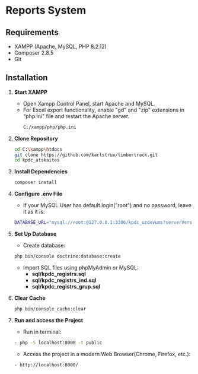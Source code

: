 # Reports System

## Requirements
- XAMPP (Apache, MySQL, PHP 8.2.12)
- Composer 2.8.5
- Git

## Installation
1. **Start XAMPP**
   - Open Xampp Control Panel, start Apache and MySQL.
   - For Excel export functionality, enable "gd" and "zip" extensions in "php.ini" file and restart the Apache server.
       ```bash
       C:/xampp/php/php.ini
       ```

2. **Clone Repository**
   ```bash
   cd C:\xampp\htdocs
   git clone https://github.com/karlstruv/timbertrack.git
   cd kpdc_atskaites
   ```
3. **Install Dependencies**
   ```bash
   composer install
   ```
4. **Configure .env File** 
   - If your MySQL User has default login("root") and no password, leave it as it is:
   ```bash
   DATABASE_URL="mysql://root:@127.0.0.1:3306/kpdc_uzdevums?serverVersion=8.0.37"
   ```
5. **Set Up Database** 
    - Create database:
   ```bash
   php bin/console doctrine:database:create
   ```
   - Import SQL files using phpMyAdmin or MySQL:
     - **sql/kpdc_registrs.sql**
     - **sql/kpdc_registrs_ind.sql**
     - **sql/kpdc_registrs_grup.sql**
6. **Clear Cache** 
   ```bash
   php bin/console cache:clear
   ```
7. **Run and access the Project** 
    - Run in terminal:
    ```bash
    - php -S localhost:8000 -t public
    ```
    - Access the project in a modern Web Browser(Chrome, Firefox, etc.):
    ```bash
    - http://localhost:8000/
    ```